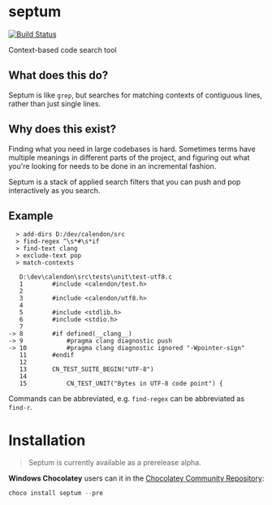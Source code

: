 # septum

[![Build Status](https://github.com/pyjarrett/septum/actions/workflows/ada.yml/badge.svg)](https://github.com/pyjarrett/septum/actions)

Context-based code search tool

## What does this do?

Septum is like `grep`, but searches for matching contexts of contiguous lines,
rather than just single lines.

## Why does this exist?

Finding what you need in large codebases is hard.  Sometimes terms have multiple
meanings in different parts of the project, and figuring out what you're looking
for needs to be done in an incremental fashion.

Septum is a stack of applied search filters that you can push and pop interactively
as you search.

## Example

      > add-dirs D:/dev/calendon/src
      > find-regex ^\s*#\s*if
      > find-text clang
      > exclude-text pop
      > match-contexts

       D:\dev\calendon\src\tests\unit\test-utf8.c
       1        #include <calendon/test.h>
       2
       3        #include <calendon/utf8.h>
       4
       5        #include <stdlib.h>
       6        #include <stdio.h>
       7
    -> 8        #if defined(__clang__)
    -> 9            #pragma clang diagnostic push
    -> 10           #pragma clang diagnostic ignored "-Wpointer-sign"
       11       #endif
       12
       13       CN_TEST_SUITE_BEGIN("UTF-8")
       14
       15           CN_TEST_UNIT("Bytes in UTF-8 code point") {

Commands can be abbreviated, e.g. `find-regex` can be abbreviated as `find-r`.

# Installation

> Septum is currently available as a prerelease alpha.

**Windows Chocolatey** users can it in the [Chocolatey Community Repository](https://community.chocolatey.org/packages/septum/):

```powershell
choco install septum --pre
```
